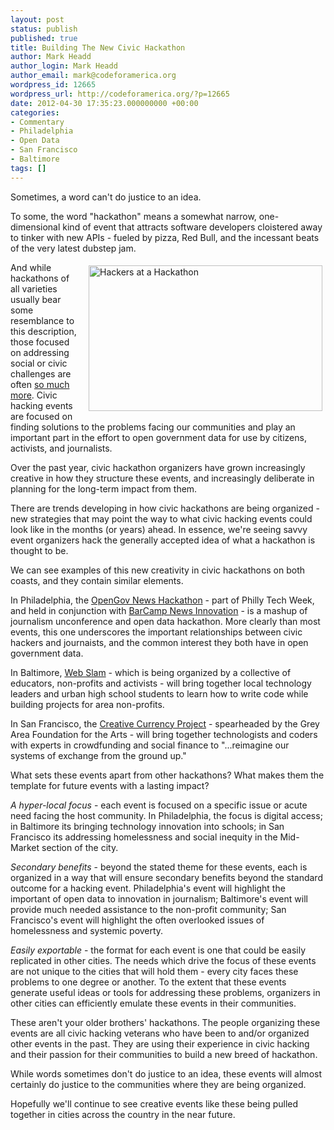 ```yaml
---
layout: post
status: publish
published: true
title: Building The New Civic Hackathon
author: Mark Headd
author_login: Mark Headd
author_email: mark@codeforamerica.org
wordpress_id: 12665
wordpress_url: http://codeforamerica.org/?p=12665
date: 2012-04-30 17:35:23.000000000 +00:00
categories:
- Commentary
- Philadelphia
- Open Data
- San Francisco
- Baltimore
tags: []
---
```

Sometimes, a word can't do justice to an idea.

To some, the word "hackathon" means a somewhat narrow, one-dimensional kind of event that attracts software developers cloistered away to tinker with new APIs - fueled by pizza, Red Bull, and the incessant beats of the very latest dubstep jam.

<img style="float: right; padding: 5px; margin-left: 10px;" title="Hackers at a Hackathon" src="http://codeforamerica.org/wp-content/uploads/2012/04/hackathon.jpg" alt="Hackers at a Hackathon" width="374" height="233" />

And while hackathons of all varieties usually bear some resemblance to this description, those focused on addressing social or civic challenges are often <a href="http://codeforamerica.org/code-across-america/">so much more</a>. Civic hacking events are focused on finding solutions to the problems facing our communities and play an important part in the effort to open government data for use by citizens, activists, and journalists.

Over the past year, civic hackathon organizers have grown increasingly creative in how they structure these events, and increasingly deliberate in planning for the long-term impact from them.

There are trends developing in how civic hackathons are being organized - new strategies that may point the way to what civic hacking events could look like in the months (or years) ahead. In essence, we're seeing savvy event organizers hack the generally accepted idea of what a hackathon is thought to be.

We can see examples of this new creativity in civic hackathons on both coasts, and they contain similar elements.

In Philadelphia, the <a href="http://bcniphilly.com/2012/04/13/5-mobile-focused-news-hackathon-project-ideas/">OpenGov News Hackathon</a> - part of Philly Tech Week, and held in conjunction with <a href="http://bcniphilly.com/">BarCamp News Innovation</a> - is a mashup of journalism unconference and open data hackathon. More clearly than most events, this one underscores the important relationships between civic hackers and journaists, and the common interest they both have in open government data.

In Baltimore, <a href="http://www.webslam.org/">Web Slam</a> - which is being organized by a collective of educators, non-profits and activists - will bring together local technology leaders and urban high school students to learn how to write code while building projects for area non-profits.

In San Francisco, the <a href="http://creative-currency.org">Creative Currency Project</a> - spearheaded by the Grey Area Foundation for the Arts - will bring together technologists and coders with experts in crowdfunding and social finance to "...reimagine our systems of exchange from the ground up."

What sets these events apart from other hackathons? What makes them the template for future events with a lasting impact?

<em>A hyper-local focus</em> - each event is focused on a specific issue or acute need facing the host community. In Philadelphia, the focus is digital access; in Baltimore its bringing technology innovation into schools; in San Francisco its addressing homelessness and social inequity in the Mid-Market section of the city.

<em>Secondary benefits</em> - beyond the stated theme for these events, each is organized in a way that will ensure secondary benefits beyond the standard outcome for a hacking event. Philadelphia's event will highlight the important of open data to innovation in journalism; Baltimore's event will provide much needed assistance to the non-profit community; San Francisco's event will highlight the often overlooked issues of homelessness and systemic poverty.

<em>Easily exportable</em> - the format for each event is one that could be easily replicated in other cities. The needs which drive the focus of these events are not unique to the cities that will hold them - every city faces these problems to one degree or another. To the extent that these events generate useful ideas or tools for addressing these problems, organizers in other cities can efficiently emulate these events in their communities.

These aren't your older brothers' hackathons. The people organizing these events are all civic hacking veterans who have been to and/or organized other events in the past. They are using their experience in civic hacking and their passion for their communities to build a new breed of hackathon.

While words sometimes don't do justice to an idea, these events will almost certainly do justice to the communities where they are being organized.

Hopefully we'll continue to see creative events like these being pulled together in cities across the country in the near future.
